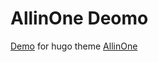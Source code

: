 # AllinOne Deomo
[Demo](https://orianna-zzo.github.io/AllinOne-html/) for hugo theme [AllinOne](https://github.com/orianna-zzo/AllinOne)
